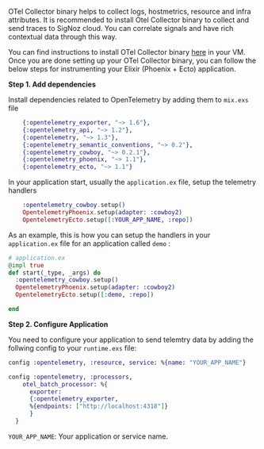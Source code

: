 
OTel Collector binary helps to collect logs, hostmetrics, resource and infra attributes. It is recommended to install Otel Collector binary to collect and send traces to SigNoz cloud. You can correlate signals and have rich contextual data through this way.

You can find instructions to install OTel Collector binary [here](https://signoz.io/docs/tutorial/opentelemetry-binary-usage-in-virtual-machine/) in your VM. Once you are done setting up your OTel Collector binary, you can follow the below steps for instrumenting your Elixir (Phoenix + Ecto) application.

**Step 1. Add dependencies**

Install dependencies related to OpenTelemetry by adding them to `mix.exs` file

```elixir
    {:opentelemetry_exporter, "~> 1.6"},
    {:opentelemetry_api, "~> 1.2"},
    {:opentelemetry, "~> 1.3"},
    {:opentelemetry_semantic_conventions, "~> 0.2"},
    {:opentelemetry_cowboy, "~> 0.2.1"},
    {:opentelemetry_phoenix, "~> 1.1"},
    {:opentelemetry_ecto, "~> 1.1"}
```

In your application start, usually the `application.ex` file, setup the telemetry handlers

```elixir
    :opentelemetry_cowboy.setup()
    OpentelemetryPhoenix.setup(adapter: :cowboy2)
    OpentelemetryEcto.setup([:YOUR_APP_NAME, :repo])
```

As an example, this is how you can setup the handlers in your `application.ex` file for an application called `demo` :

```elixir
# application.ex
@impl true
def start(_type, _args) do
  :opentelemetry_cowboy.setup()
  OpentelemetryPhoenix.setup(adapter: :cowboy2)
  OpentelemetryEcto.setup([:demo, :repo])

end
```

**Step 2. Configure Application**

You need to configure your application to send telemtry data by adding the follwing config to your `runtime.exs` file:

```elixir
config :opentelemetry, :resource, service: %{name: "YOUR_APP_NAME"}

config :opentelemetry, :processors,
    otel_batch_processor: %{
      exporter: 
      {:opentelemetry_exporter, 
      %{endpoints: ["http://localhost:4318"]}
      }
  }
```

`YOUR_APP_NAME`: Your application or service name.